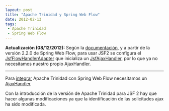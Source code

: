 ```yaml
---
layout: post
title: "Apache Trinidad y Spring Web Flow"
date: 2012-02-13
tags:
 - Apache Trinidad
 - Spring Web Flow
---
```


**Actualización (08/12/2012):** Según la [documentación](http://static.springsource.org/spring-webflow/docs/2.3.0.RELEASE/spring-webflow-reference/htmlsingle/spring-webflow-reference.html#spring-faces-webflow-config-jsf2), y a partir de la versión 2.2.0 de Spring Web Flow, para usar JSF2 se configura el [JsfFlowHandlerAdapter](http://static.springsource.org/spring-webflow/docs/2.3.x/javadoc-api/org/springframework/faces/webflow/JsfFlowHandlerAdapter.html) que inicializa un [JsfAjaxHandler](http://static.springsource.org/spring-webflow/docs/2.3.x/javadoc-api/org/springframework/faces/webflow/JsfAjaxHandler.html), por lo que ya no necesitamos nuestro propio AjaxHandler.

---

Para [integrar](http://static.springsource.org/spring-webflow/docs/2.3.x/spring-webflow-reference/html/ch13s13.html) Apache Trinidad con Spring Web Flow necesitamos un [AjaxHandler](http://jira.springsource.org/browse/SWF-1160)

Con la introducción de la versión de Apache Trinidad para JSF 2 hay que hacer algunas modificaciones ya que la identificación de las solicitudes ajax ha sido modificada.

<script src="https://gist.github.com/msosvi/1820713.js">
</script>
